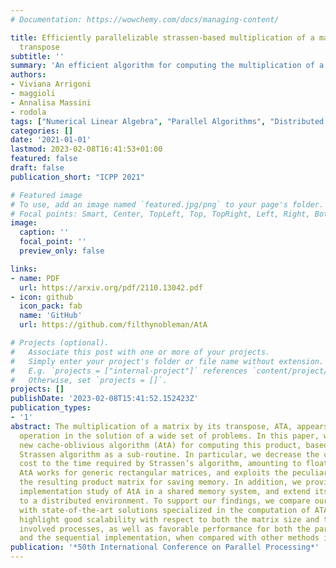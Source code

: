 ```yaml
---
# Documentation: https://wowchemy.com/docs/managing-content/

title: Efficiently parallelizable strassen-based multiplication of a matrix by its
  transpose
subtitle: ''
summary: 'An efficient algorithm for computing the multiplication of a matrix by its transpose, exploiting Strassen-like recursions. The algorithm is designed to be parallelized with multiple paradigms, from multi-threading to distributed computing.'
authors:
- Viviana Arrigoni
- maggioli
- Annalisa Massini
- rodola
tags: ["Numerical Linear Algebra", "Parallel Algorithms", "Distributed Computing"]
categories: []
date: '2021-01-01'
lastmod: 2023-02-08T16:41:53+01:00
featured: false
draft: false
publication_short: "ICPP 2021"

# Featured image
# To use, add an image named `featured.jpg/png` to your page's folder.
# Focal points: Smart, Center, TopLeft, Top, TopRight, Left, Right, BottomLeft, Bottom, BottomRight.
image:
  caption: ''
  focal_point: ''
  preview_only: false

links:
- name: PDF
  url: https://arxiv.org/pdf/2110.13042.pdf
- icon: github
  icon_pack: fab
  name: 'GitHub'
  url: https://github.com/filthynobleman/AtA

# Projects (optional).
#   Associate this post with one or more of your projects.
#   Simply enter your project's folder or file name without extension.
#   E.g. `projects = ["internal-project"]` references `content/project/deep-learning/index.md`.
#   Otherwise, set `projects = []`.
projects: []
publishDate: '2023-02-08T15:41:52.152423Z'
publication_types:
- '1'
abstract: The multiplication of a matrix by its transpose, ATA, appears as an intermediate
  operation in the solution of a wide set of problems. In this paper, we propose a
  new cache-oblivious algorithm (AtA) for computing this product, based upon the classical
  Strassen algorithm as a sub-routine. In particular, we decrease the computational
  cost to the time required by Strassen’s algorithm, amounting to floating point operations.
  AtA works for generic rectangular matrices, and exploits the peculiar symmetry of
  the resulting product matrix for saving memory. In addition, we provide an extensive
  implementation study of AtA in a shared memory system, and extend its applicability
  to a distributed environment. To support our findings, we compare our algorithm
  with state-of-the-art solutions specialized in the computation of ATA. Our experiments
  highlight good scalability with respect to both the matrix size and the number of
  involved processes, as well as favorable performance for both the parallel paradigms
  and the sequential implementation, when compared with other methods in the literature.
publication: '*50th International Conference on Parallel Processing*'
---
```

